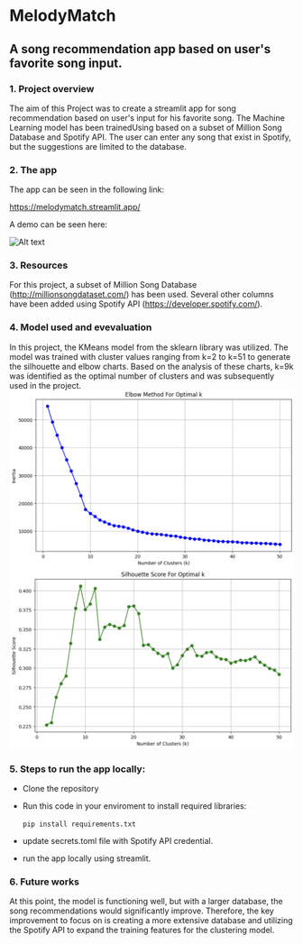# MelodyMatch
## A song recommendation app based on user's favorite song input.

### 1. Project overview
The aim of this Project was to create a streamlit app for song recommendation based on user's input for his favorite song. The Machine Learning model has been trainedUsing based on a subset of Million Song Database and Spotify API. The user can enter any song that exist in Spotify, but the suggestions are limited to the database.
### 2. The app
The app can be seen in the following link:

https://melodymatch.streamlit.app/

A demo can be seen here:

![Alt text](https://github.com/amirrezakamkar/song_recommender/blob/main/images/Demo.gif)

### 3. Resources
For this project, a subset of Million Song Database (http://millionsongdataset.com/) has been used. Several other columns have been added using Spotify API (https://developer.spotify.com/).

### 4. Model used and evevaluation
In this project, the KMeans model from the sklearn library was utilized. The model was trained with cluster values ranging from k=2 to k=51 to generate the silhouette and elbow charts. Based on the analysis of these charts, k=9k was identified as the optimal number of clusters and was subsequently used in the project.
![Alt text](https://github.com/amirrezakamkar/song_recommender/blob/main/images/elbow.png)
![Alt text](https://github.com/amirrezakamkar/song_recommender/blob/main/images/silhouette.png)
### 5. Steps to run the app locally:
- Clone the repository
- Run this code in your enviroment to install required libraries:
    
    ```pip install requirements.txt```
- update secrets.toml file with Spotify API credential.
- run the app locally using streamlit.
### 6. Future works
At this point, the model is functioning well, but with a larger database, the song recommendations would significantly improve. Therefore, the key improvement to focus on is creating a more extensive database and utilizing the Spotify API to expand the training features for the clustering model.
